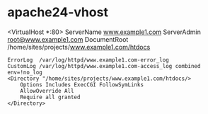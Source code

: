 # apache24-vhost
<VirtualHost *:80>
    ServerName www.example1.com
    ServerAdmin root@www.example1.com
    DocumentRoot /home/sites/projects/www.example1.com/htdocs
 
    ErrorLog  /var/log/httpd/www.example1.com-error_log
    CustomLog /var/log/httpd/www.example1.com-access_log combined env=!no_log
    <Directory "/home/sites/projects/www.example1.com/htdocs/>
        Options Includes ExecCGI FollowSymLinks
        AllowOverride All
        Require all granted
    </Directory>
</VirtualHost>
